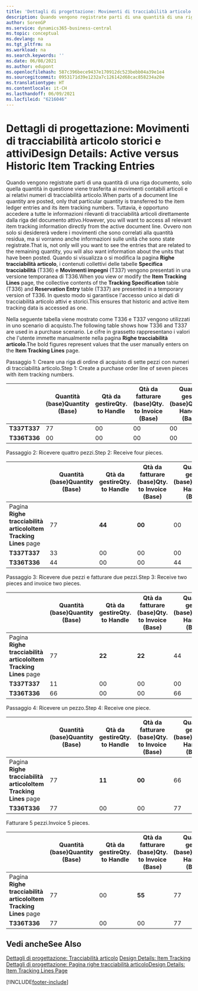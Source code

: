 ```yaml
---
title: 'Dettagli di progettazione: Movimenti di tracciabilità articolo storici e attivi | Microsoft Docs'
description: Quando vengono registrate parti di una quantità di una riga documento, solo quella quantità in questione viene trasferita ai movimenti contabili articoli e ai relativi numeri di tracciabilità articolo. Tuttavia, è opportuno accedere a tutte le informazioni rilevanti di tracciabilità articoli direttamente dalla riga del documento attivo. Ovvero non solo si desidererà vedere i movimenti che sono correlati alla quantità residua, ma si vorranno anche informazioni sulle unità che sono state registrate. Quando si visualizza o si modifica la pagina **Righe tracciabilità articolo**, i contenuti collettivi delle tabelle **Specifica tracciabilità** (T336) e **Movimenti impegni** (T337) vengono presentati in una versione temporanea di T336. In questo modo si garantisce l'accesso unico ai dati di tracciabilità articolo attivi e storici.
author: SorenGP
ms.service: dynamics365-business-central
ms.topic: conceptual
ms.devlang: na
ms.tgt_pltfrm: na
ms.workload: na
ms.search.keywords: ''
ms.date: 06/08/2021
ms.author: edupont
ms.openlocfilehash: 587c396bece9437e170912dc523bebb04a39e1e4
ms.sourcegitcommit: 0953171d39e1232a7c126142d68cac858234a20e
ms.translationtype: HT
ms.contentlocale: it-CH
ms.lasthandoff: 06/09/2021
ms.locfileid: "6216046"
---
```

# <a name="design-details-active-versus-historic-item-tracking-entries"></a><span data-ttu-id="b0116-107">Dettagli di progettazione: Movimenti di tracciabilità articolo storici e attivi</span><span class="sxs-lookup"><span data-stu-id="b0116-107">Design Details: Active versus Historic Item Tracking Entries</span></span>
<span data-ttu-id="b0116-108">Quando vengono registrate parti di una quantità di una riga documento, solo quella quantità in questione viene trasferita ai movimenti contabili articoli e ai relativi numeri di tracciabilità articolo.</span><span class="sxs-lookup"><span data-stu-id="b0116-108">When parts of a document line quantity are posted, only that particular quantity is transferred to the item ledger entries and its item tracking numbers.</span></span> <span data-ttu-id="b0116-109">Tuttavia, è opportuno accedere a tutte le informazioni rilevanti di tracciabilità articoli direttamente dalla riga del documento attivo.</span><span class="sxs-lookup"><span data-stu-id="b0116-109">However, you will want to access all relevant item tracking information directly from the active document line.</span></span> <span data-ttu-id="b0116-110">Ovvero non solo si desidererà vedere i movimenti che sono correlati alla quantità residua, ma si vorranno anche informazioni sulle unità che sono state registrate.</span><span class="sxs-lookup"><span data-stu-id="b0116-110">That is, not only will you want to see the entries that are related to the remaining quantity, you will also want information about the units that have been posted.</span></span> <span data-ttu-id="b0116-111">Quando si visualizza o si modifica la pagina **Righe tracciabilità articolo**, i contenuti collettivi delle tabelle **Specifica tracciabilità** (T336) e **Movimenti impegni** (T337) vengono presentati in una versione temporanea di T336.</span><span class="sxs-lookup"><span data-stu-id="b0116-111">When you view or modify the **Item Tracking Lines** page, the collective contents of the **Tracking Specification** table (T336) and **Reservation Entry** table (T337) are presented in a temporary version of T336.</span></span> <span data-ttu-id="b0116-112">In questo modo si garantisce l'accesso unico ai dati di tracciabilità articolo attivi e storici.</span><span class="sxs-lookup"><span data-stu-id="b0116-112">This ensures that historic and active item tracking data is accessed as one.</span></span>  

 <span data-ttu-id="b0116-113">Nella seguente tabella viene mostrato come T336 e T337 vengono utilizzati in uno scenario di acquisto.</span><span class="sxs-lookup"><span data-stu-id="b0116-113">The following table shows how T336 and T337 are used in a purchase scenario.</span></span> <span data-ttu-id="b0116-114">Le cifre in grassetto rappresentano i valori che l'utente immette manualmente nella pagina **Righe tracciabilità articolo**.</span><span class="sxs-lookup"><span data-stu-id="b0116-114">The bold figures represent values that the user manually enters on the **Item Tracking Lines** page.</span></span>  

 <span data-ttu-id="b0116-115">Passaggio 1: Creare una riga di ordine di acquisto di sette pezzi con numeri di tracciabilità articolo.</span><span class="sxs-lookup"><span data-stu-id="b0116-115">Step 1: Create a purchase order line of seven pieces with item tracking numbers.</span></span>  

||<span data-ttu-id="b0116-116">**Quantità (base)**</span><span class="sxs-lookup"><span data-stu-id="b0116-116">**Quantity (Base)**</span></span>|<span data-ttu-id="b0116-117">**Qtà da gestire**</span><span class="sxs-lookup"><span data-stu-id="b0116-117">**Qty. to Handle**</span></span>|<span data-ttu-id="b0116-118">**Qtà da fatturare (base)**</span><span class="sxs-lookup"><span data-stu-id="b0116-118">**Qty. to Invoice (Base)**</span></span>|<span data-ttu-id="b0116-119">**Quantità gestita (base)**</span><span class="sxs-lookup"><span data-stu-id="b0116-119">**Quantity Handled (Base)**</span></span>|<span data-ttu-id="b0116-120">**Quantità fatturata (base)**</span><span class="sxs-lookup"><span data-stu-id="b0116-120">**Quantity Invoiced (Base)**</span></span>|  
|-|----------------------------------------------|--------------------------------------------|------------------------------------------------------|-------------------------------------------------------|--------------------------------------------------------|  
|<span data-ttu-id="b0116-121">**T337**</span><span class="sxs-lookup"><span data-stu-id="b0116-121">**T337**</span></span>|<span data-ttu-id="b0116-122">7</span><span class="sxs-lookup"><span data-stu-id="b0116-122">7</span></span>|<span data-ttu-id="b0116-123">0</span><span class="sxs-lookup"><span data-stu-id="b0116-123">0</span></span>|<span data-ttu-id="b0116-124">0</span><span class="sxs-lookup"><span data-stu-id="b0116-124">0</span></span>|<span data-ttu-id="b0116-125">0</span><span class="sxs-lookup"><span data-stu-id="b0116-125">0</span></span>|<span data-ttu-id="b0116-126">0</span><span class="sxs-lookup"><span data-stu-id="b0116-126">0</span></span>|  
|<span data-ttu-id="b0116-127">**T336**</span><span class="sxs-lookup"><span data-stu-id="b0116-127">**T336**</span></span>|<span data-ttu-id="b0116-128">0</span><span class="sxs-lookup"><span data-stu-id="b0116-128">0</span></span>|<span data-ttu-id="b0116-129">0</span><span class="sxs-lookup"><span data-stu-id="b0116-129">0</span></span>|<span data-ttu-id="b0116-130">0</span><span class="sxs-lookup"><span data-stu-id="b0116-130">0</span></span>|<span data-ttu-id="b0116-131">0</span><span class="sxs-lookup"><span data-stu-id="b0116-131">0</span></span>|<span data-ttu-id="b0116-132">0</span><span class="sxs-lookup"><span data-stu-id="b0116-132">0</span></span>|  

 <span data-ttu-id="b0116-133">Passaggio 2: Ricevere quattro pezzi.</span><span class="sxs-lookup"><span data-stu-id="b0116-133">Step 2: Receive four pieces.</span></span>  

||<span data-ttu-id="b0116-134">**Quantità (base)**</span><span class="sxs-lookup"><span data-stu-id="b0116-134">**Quantity (Base)**</span></span>|<span data-ttu-id="b0116-135">**Qtà da gestire**</span><span class="sxs-lookup"><span data-stu-id="b0116-135">**Qty. to Handle**</span></span>|<span data-ttu-id="b0116-136">**Qtà da fatturare (base)**</span><span class="sxs-lookup"><span data-stu-id="b0116-136">**Qty. to Invoice (Base)**</span></span>|<span data-ttu-id="b0116-137">**Quantità gestita (base)**</span><span class="sxs-lookup"><span data-stu-id="b0116-137">**Quantity Handled (Base)**</span></span>|<span data-ttu-id="b0116-138">**Quantità fatturata (base)**</span><span class="sxs-lookup"><span data-stu-id="b0116-138">**Quantity Invoiced (Base)**</span></span>|  
|-|----------------------------------------------|--------------------------------------------|------------------------------------------------------|-------------------------------------------------------|--------------------------------------------------------|  
|<span data-ttu-id="b0116-139">Pagina **Righe tracciabilità articolo**</span><span class="sxs-lookup"><span data-stu-id="b0116-139">**Item Tracking Lines** page</span></span>|<span data-ttu-id="b0116-140">7</span><span class="sxs-lookup"><span data-stu-id="b0116-140">7</span></span>|<span data-ttu-id="b0116-141">**4**</span><span class="sxs-lookup"><span data-stu-id="b0116-141">**4**</span></span>|<span data-ttu-id="b0116-142">**0**</span><span class="sxs-lookup"><span data-stu-id="b0116-142">**0**</span></span>|<span data-ttu-id="b0116-143">0</span><span class="sxs-lookup"><span data-stu-id="b0116-143">0</span></span>|<span data-ttu-id="b0116-144">0</span><span class="sxs-lookup"><span data-stu-id="b0116-144">0</span></span>|  
|<span data-ttu-id="b0116-145">**T337**</span><span class="sxs-lookup"><span data-stu-id="b0116-145">**T337**</span></span>|<span data-ttu-id="b0116-146">3</span><span class="sxs-lookup"><span data-stu-id="b0116-146">3</span></span>|<span data-ttu-id="b0116-147">0</span><span class="sxs-lookup"><span data-stu-id="b0116-147">0</span></span>|<span data-ttu-id="b0116-148">0</span><span class="sxs-lookup"><span data-stu-id="b0116-148">0</span></span>|<span data-ttu-id="b0116-149">0</span><span class="sxs-lookup"><span data-stu-id="b0116-149">0</span></span>|<span data-ttu-id="b0116-150">0</span><span class="sxs-lookup"><span data-stu-id="b0116-150">0</span></span>|  
|<span data-ttu-id="b0116-151">**T336**</span><span class="sxs-lookup"><span data-stu-id="b0116-151">**T336**</span></span>|<span data-ttu-id="b0116-152">4</span><span class="sxs-lookup"><span data-stu-id="b0116-152">4</span></span>|<span data-ttu-id="b0116-153">0</span><span class="sxs-lookup"><span data-stu-id="b0116-153">0</span></span>|<span data-ttu-id="b0116-154">0</span><span class="sxs-lookup"><span data-stu-id="b0116-154">0</span></span>|<span data-ttu-id="b0116-155">4</span><span class="sxs-lookup"><span data-stu-id="b0116-155">4</span></span>|<span data-ttu-id="b0116-156">0</span><span class="sxs-lookup"><span data-stu-id="b0116-156">0</span></span>|  

 <span data-ttu-id="b0116-157">Passaggio 3: Ricevere due pezzi e fatturare due pezzi.</span><span class="sxs-lookup"><span data-stu-id="b0116-157">Step 3: Receive two pieces and invoice two pieces.</span></span>  

||<span data-ttu-id="b0116-158">**Quantità (base)**</span><span class="sxs-lookup"><span data-stu-id="b0116-158">**Quantity (Base)**</span></span>|<span data-ttu-id="b0116-159">**Qtà da gestire**</span><span class="sxs-lookup"><span data-stu-id="b0116-159">**Qty. to Handle**</span></span>|<span data-ttu-id="b0116-160">**Qtà da fatturare (base)**</span><span class="sxs-lookup"><span data-stu-id="b0116-160">**Qty. to Invoice (Base)**</span></span>|<span data-ttu-id="b0116-161">**Quantità gestita (base)**</span><span class="sxs-lookup"><span data-stu-id="b0116-161">**Quantity Handled (Base)**</span></span>|<span data-ttu-id="b0116-162">**Quantità fatturata (base)**</span><span class="sxs-lookup"><span data-stu-id="b0116-162">**Quantity Invoiced (Base)**</span></span>|  
|-|----------------------------------------------|--------------------------------------------|------------------------------------------------------|-------------------------------------------------------|--------------------------------------------------------|  
|<span data-ttu-id="b0116-163">Pagina **Righe tracciabilità articolo**</span><span class="sxs-lookup"><span data-stu-id="b0116-163">**Item Tracking Lines** page</span></span>|<span data-ttu-id="b0116-164">7</span><span class="sxs-lookup"><span data-stu-id="b0116-164">7</span></span>|<span data-ttu-id="b0116-165">**2**</span><span class="sxs-lookup"><span data-stu-id="b0116-165">**2**</span></span>|<span data-ttu-id="b0116-166">**2**</span><span class="sxs-lookup"><span data-stu-id="b0116-166">**2**</span></span>|<span data-ttu-id="b0116-167">4</span><span class="sxs-lookup"><span data-stu-id="b0116-167">4</span></span>|<span data-ttu-id="b0116-168">0</span><span class="sxs-lookup"><span data-stu-id="b0116-168">0</span></span>|  
|<span data-ttu-id="b0116-169">**T337**</span><span class="sxs-lookup"><span data-stu-id="b0116-169">**T337**</span></span>|<span data-ttu-id="b0116-170">1</span><span class="sxs-lookup"><span data-stu-id="b0116-170">1</span></span>|<span data-ttu-id="b0116-171">0</span><span class="sxs-lookup"><span data-stu-id="b0116-171">0</span></span>|<span data-ttu-id="b0116-172">0</span><span class="sxs-lookup"><span data-stu-id="b0116-172">0</span></span>|<span data-ttu-id="b0116-173">0</span><span class="sxs-lookup"><span data-stu-id="b0116-173">0</span></span>|<span data-ttu-id="b0116-174">0</span><span class="sxs-lookup"><span data-stu-id="b0116-174">0</span></span>|  
|<span data-ttu-id="b0116-175">**T336**</span><span class="sxs-lookup"><span data-stu-id="b0116-175">**T336**</span></span>|<span data-ttu-id="b0116-176">6</span><span class="sxs-lookup"><span data-stu-id="b0116-176">6</span></span>|<span data-ttu-id="b0116-177">0</span><span class="sxs-lookup"><span data-stu-id="b0116-177">0</span></span>|<span data-ttu-id="b0116-178">0</span><span class="sxs-lookup"><span data-stu-id="b0116-178">0</span></span>|<span data-ttu-id="b0116-179">6</span><span class="sxs-lookup"><span data-stu-id="b0116-179">6</span></span>|<span data-ttu-id="b0116-180">2</span><span class="sxs-lookup"><span data-stu-id="b0116-180">2</span></span>|  

 <span data-ttu-id="b0116-181">Passaggio 4: Ricevere un pezzo.</span><span class="sxs-lookup"><span data-stu-id="b0116-181">Step 4: Receive one piece.</span></span>  

||<span data-ttu-id="b0116-182">**Quantità (base)**</span><span class="sxs-lookup"><span data-stu-id="b0116-182">**Quantity (Base)**</span></span>|<span data-ttu-id="b0116-183">**Qtà da gestire**</span><span class="sxs-lookup"><span data-stu-id="b0116-183">**Qty. to Handle**</span></span>|<span data-ttu-id="b0116-184">**Qtà da fatturare (base)**</span><span class="sxs-lookup"><span data-stu-id="b0116-184">**Qty. to Invoice (Base)**</span></span>|<span data-ttu-id="b0116-185">**Quantità gestita (base)**</span><span class="sxs-lookup"><span data-stu-id="b0116-185">**Quantity Handled (Base)**</span></span>|<span data-ttu-id="b0116-186">**Quantità fatturata (base)**</span><span class="sxs-lookup"><span data-stu-id="b0116-186">**Quantity Invoiced (Base)**</span></span>|  
|-|----------------------------------------------|--------------------------------------------|------------------------------------------------------|-------------------------------------------------------|--------------------------------------------------------|  
|<span data-ttu-id="b0116-187">Pagina **Righe tracciabilità articolo**</span><span class="sxs-lookup"><span data-stu-id="b0116-187">**Item Tracking Lines** page</span></span>|<span data-ttu-id="b0116-188">7</span><span class="sxs-lookup"><span data-stu-id="b0116-188">7</span></span>|<span data-ttu-id="b0116-189">**1**</span><span class="sxs-lookup"><span data-stu-id="b0116-189">**1**</span></span>|<span data-ttu-id="b0116-190">**0**</span><span class="sxs-lookup"><span data-stu-id="b0116-190">**0**</span></span>|<span data-ttu-id="b0116-191">6</span><span class="sxs-lookup"><span data-stu-id="b0116-191">6</span></span>|<span data-ttu-id="b0116-192">2</span><span class="sxs-lookup"><span data-stu-id="b0116-192">2</span></span>|  
|<span data-ttu-id="b0116-193">**T336**</span><span class="sxs-lookup"><span data-stu-id="b0116-193">**T336**</span></span>|<span data-ttu-id="b0116-194">7</span><span class="sxs-lookup"><span data-stu-id="b0116-194">7</span></span>|<span data-ttu-id="b0116-195">0</span><span class="sxs-lookup"><span data-stu-id="b0116-195">0</span></span>|<span data-ttu-id="b0116-196">0</span><span class="sxs-lookup"><span data-stu-id="b0116-196">0</span></span>|<span data-ttu-id="b0116-197">7</span><span class="sxs-lookup"><span data-stu-id="b0116-197">7</span></span>|<span data-ttu-id="b0116-198">2</span><span class="sxs-lookup"><span data-stu-id="b0116-198">2</span></span>|  

 <span data-ttu-id="b0116-199">Fatturare 5 pezzi.</span><span class="sxs-lookup"><span data-stu-id="b0116-199">Invoice 5 pieces.</span></span>  

||<span data-ttu-id="b0116-200">**Quantità (base)**</span><span class="sxs-lookup"><span data-stu-id="b0116-200">**Quantity (Base)**</span></span>|<span data-ttu-id="b0116-201">**Qtà da gestire**</span><span class="sxs-lookup"><span data-stu-id="b0116-201">**Qty. to Handle**</span></span>|<span data-ttu-id="b0116-202">**Qtà da fatturare (base)**</span><span class="sxs-lookup"><span data-stu-id="b0116-202">**Qty. to Invoice (Base)**</span></span>|<span data-ttu-id="b0116-203">**Quantità gestita (base)**</span><span class="sxs-lookup"><span data-stu-id="b0116-203">**Quantity Handled (Base)**</span></span>|<span data-ttu-id="b0116-204">**Quantità fatturata (base)**</span><span class="sxs-lookup"><span data-stu-id="b0116-204">**Quantity Invoiced (Base)**</span></span>|  
|-|----------------------------------------------|--------------------------------------------|------------------------------------------------------|-------------------------------------------------------|--------------------------------------------------------|  
|<span data-ttu-id="b0116-205">Pagina **Righe tracciabilità articolo**</span><span class="sxs-lookup"><span data-stu-id="b0116-205">**Item Tracking Lines** page</span></span>|<span data-ttu-id="b0116-206">7</span><span class="sxs-lookup"><span data-stu-id="b0116-206">7</span></span>|<span data-ttu-id="b0116-207">0</span><span class="sxs-lookup"><span data-stu-id="b0116-207">0</span></span>|<span data-ttu-id="b0116-208">**5**</span><span class="sxs-lookup"><span data-stu-id="b0116-208">**5**</span></span>|<span data-ttu-id="b0116-209">7</span><span class="sxs-lookup"><span data-stu-id="b0116-209">7</span></span>|<span data-ttu-id="b0116-210">2</span><span class="sxs-lookup"><span data-stu-id="b0116-210">2</span></span>|  
|<span data-ttu-id="b0116-211">**T336**</span><span class="sxs-lookup"><span data-stu-id="b0116-211">**T336**</span></span>|<span data-ttu-id="b0116-212">7</span><span class="sxs-lookup"><span data-stu-id="b0116-212">7</span></span>|<span data-ttu-id="b0116-213">0</span><span class="sxs-lookup"><span data-stu-id="b0116-213">0</span></span>|<span data-ttu-id="b0116-214">0</span><span class="sxs-lookup"><span data-stu-id="b0116-214">0</span></span>|<span data-ttu-id="b0116-215">7</span><span class="sxs-lookup"><span data-stu-id="b0116-215">7</span></span>|<span data-ttu-id="b0116-216">7</span><span class="sxs-lookup"><span data-stu-id="b0116-216">7</span></span>|  

## <a name="see-also"></a><span data-ttu-id="b0116-217">Vedi anche</span><span class="sxs-lookup"><span data-stu-id="b0116-217">See Also</span></span>  
 <span data-ttu-id="b0116-218">[Dettagli di progettazione: Tracciabilità articolo](design-details-item-tracking.md) </span><span class="sxs-lookup"><span data-stu-id="b0116-218">[Design Details: Item Tracking](design-details-item-tracking.md) </span></span>  
 [<span data-ttu-id="b0116-219">Dettagli di progettazione: Pagina righe tracciabilità articolo</span><span class="sxs-lookup"><span data-stu-id="b0116-219">Design Details: Item Tracking Lines Page</span></span>](design-details-item-tracking-lines-window.md)


[!INCLUDE[footer-include](includes/footer-banner.md)]